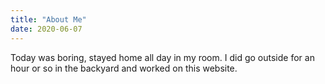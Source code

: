 ```yaml
---
title: "About Me"
date: 2020-06-07
---
```

Today was boring, stayed home all day in my room. I did go outside for an hour or so in the backyard and worked on this website. 

